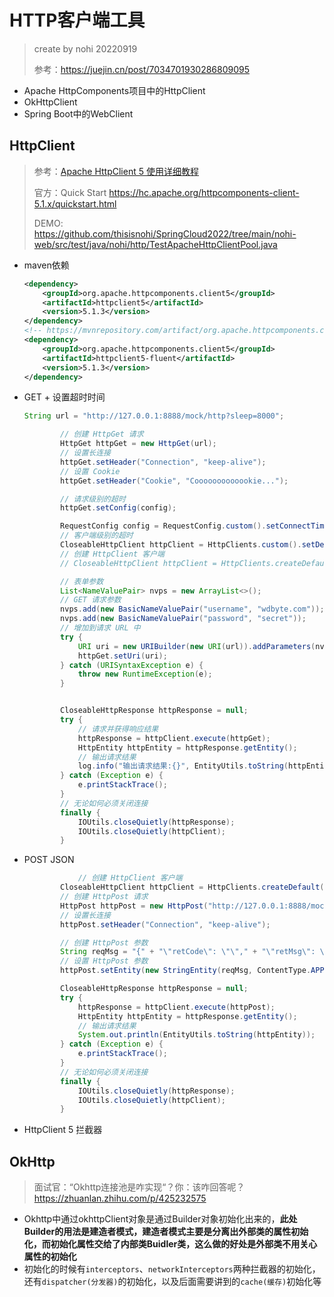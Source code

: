 # HTTP客户端工具

> create by nohi 20220919
>
> 参考：https://juejin.cn/post/7034701930286809095

- Apache HttpComponents项目中的HttpClient
- OkHttpClient
- Spring Boot中的WebClient

## HttpClient

> 参考：[Apache HttpClient 5 使用详细教程](https://www.cnblogs.com/niumoo/p/16611965.html)
>
> 官方：Quick Start https://hc.apache.org/httpcomponents-client-5.1.x/quickstart.html
>
> DEMO: https://github.com/thisisnohi/SpringCloud2022/tree/main/nohi-web/src/test/java/nohi/http/TestApacheHttpClientPool.java

* maven依赖

  ```xml 
  <dependency>
      <groupId>org.apache.httpcomponents.client5</groupId>
      <artifactId>httpclient5</artifactId>
      <version>5.1.3</version>
  </dependency>
  <!-- https://mvnrepository.com/artifact/org.apache.httpcomponents.client5/httpclient5-fluent -->
  <dependency>
      <groupId>org.apache.httpcomponents.client5</groupId>
      <artifactId>httpclient5-fluent</artifactId>
      <version>5.1.3</version>
  </dependency>
  ```

* GET + 设置超时时间

  ```java 
  String url = "http://127.0.0.1:8888/mock/http?sleep=8000";
  
          // 创建 HttpGet 请求
          HttpGet httpGet = new HttpGet(url);
          // 设置长连接
          httpGet.setHeader("Connection", "keep-alive");
          // 设置 Cookie
          httpGet.setHeader("Cookie", "Cooooooooooookie...");
  
          // 请求级别的超时
          httpGet.setConfig(config);
  
          RequestConfig config = RequestConfig.custom().setConnectTimeout(Timeout.ofMilliseconds(5000L)).setConnectionRequestTimeout(Timeout.ofMilliseconds(5000L)).setResponseTimeout(Timeout.ofMilliseconds(10000L)).build();
          // 客户端级别的超时
          CloseableHttpClient httpClient = HttpClients.custom().setDefaultRequestConfig(config).build();
          // 创建 HttpClient 客户端
          // CloseableHttpClient httpClient = HttpClients.createDefault();
  
          // 表单参数
          List<NameValuePair> nvps = new ArrayList<>();
          // GET 请求参数
          nvps.add(new BasicNameValuePair("username", "wdbyte.com"));
          nvps.add(new BasicNameValuePair("password", "secret"));
          // 增加到请求 URL 中
          try {
              URI uri = new URIBuilder(new URI(url)).addParameters(nvps).build();
              httpGet.setUri(uri);
          } catch (URISyntaxException e) {
              throw new RuntimeException(e);
          }
  
  
          CloseableHttpResponse httpResponse = null;
          try {
              // 请求并获得响应结果
              httpResponse = httpClient.execute(httpGet);
              HttpEntity httpEntity = httpResponse.getEntity();
              // 输出请求结果
              log.info("输出请求结果:{}", EntityUtils.toString(httpEntity));
          } catch (Exception e) {
              e.printStackTrace();
          }
          // 无论如何必须关闭连接
          finally {
              IOUtils.closeQuietly(httpResponse);
              IOUtils.closeQuietly(httpClient);
          }
  ```

* POST JSON

  ```java 
  			  // 创建 HttpClient 客户端
          CloseableHttpClient httpClient = HttpClients.createDefault();
          // 创建 HttpPost 请求
          HttpPost httpPost = new HttpPost("http://127.0.0.1:8888/mock/http?sleep=800");
          // 设置长连接
          httpPost.setHeader("Connection", "keep-alive");
  
          // 创建 HttpPost 参数
          String reqMsg = "{" + "\"retCode\": \"\"," + "\"retMsg\": \"\"," + "\"data\": {" + "\"a\": \"这是请求\"," + "\"b\": \"2\"," + "\"c\": \"3\"" + "}," + "\"traceId\": \"202209162226011001\"," + "\"traceTime\": \"20220916222601\"," + "\"txCode\": \"POST\"" + "}";
          // 设置 HttpPost 参数
          httpPost.setEntity(new StringEntity(reqMsg, ContentType.APPLICATION_JSON));
  
          CloseableHttpResponse httpResponse = null;
          try {
              httpResponse = httpClient.execute(httpPost);
              HttpEntity httpEntity = httpResponse.getEntity();
              // 输出请求结果
              System.out.println(EntityUtils.toString(httpEntity));
          } catch (Exception e) {
              e.printStackTrace();
          }
          // 无论如何必须关闭连接
          finally {
              IOUtils.closeQuietly(httpResponse);
              IOUtils.closeQuietly(httpClient);
          }
  ```

  

* HttpClient 5 拦截器



## OkHttp

> 面试官：“Okhttp连接池是咋实现“？你：该咋回答呢？https://zhuanlan.zhihu.com/p/425232575 

* Okhttp中通过okhttpClient对象是通过Builder对象初始化出来的，**此处Builder的用法是建造者模式，建造者模式主要是分离出外部类的属性初始化，而初始化属性交给了内部类Buidler类，这么做的好处是外部类不用关心属性的初始化**
* 初始化的时候有`interceptors`、`networkInterceptors`两种拦截器的初始化，还有`dispatcher(分发器)`的初始化，以及后面需要讲到的`cache(缓存)`初始化等